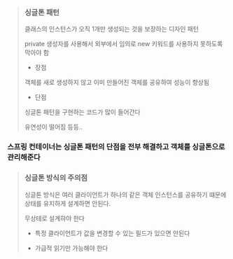 > ### 싱글톤 패턴
>
> 클래스의 인스턴스가 오직 1개만 생성되는 것을 보장하는 디자인 패턴
>
> private 생성자를 사용해서 외부에서 임의로 new 키워드를 사용하지 못하도록 막아야 함
>
> - 장점
>
> 객체를 새로 생성하지 않고 이미 만들어진 객체를 공유하여 성능이 향상됨
>
> - 단점
>
> 싱글톤 패턴을 구현하는 코드가 많이 들어간다
>
> 유연성이 떨어짐 등등..

### 스프링 컨테이너는 싱글톤 패턴의 단점을 전부 해결하고 객체를 싱글톤으로 관리해준다

> ### 싱글톤 방식의 주의점
>
> 싱글톤 방식은 여러 클라이언트가 하나의 같은 객체 인스턴스를 공유하기 떄문에 상태를 유지하게 설계하면 안된다.
>
> 무상테로 설계햐야 한다
>
> - 특정 클라이언트가 값을 변경할 수 있는 필드가 있으면 안된다
>
> - 가급적 읽기만 가능해야 한다
